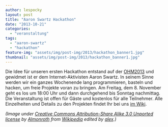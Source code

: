 ```yaml
---
author: lespocky
layout: post
title: "Aaron Swartz Hackathon"
date: "2013-10-21"
categories: 
  - "veranstaltung"
tags: 
  - "aaron-swartz"
  - "hackathon"
feature-img: "assets/img/post-img/2013/hackathon_banner1.jpg"
thumbnail: "assets/img/post-img/2013/hackathon_banner1.jpg"
---
```


Die Idee für unseren ersten Hackathon entstand auf der [OHM2013](http://www.netz39.de/2013/ohm2013/ "Ohm2013") und gewidmet ist er dem Internet-Aktivisten Aaron Swartz. In seinem Sinne werden wir ein ganzes Wochenende lang programmieren, basteln und hacken, um freie Projekte voran zu bringen. Am Freitag, dem 8. November geht es los um 18:00 Uhr und dann durchgehend bis Sonntag nachmittag. Die Veranstaltung ist offen für Gäste und kostenlos für alle Teilnehmer. Alle Einzelheiten und Details zu den Projekten findet Ihr bei uns [im Wiki](http://www.netz39.de/wiki/projects:2013:as_hackathon).

_(Image under [Creative Commons Attribution-Share Alike 3.0 Unported license](https://creativecommons.org/licenses/by-sa/3.0/deed.en) by [Almonroth](https://commons.wikimedia.org/wiki/User:Almonroth) from [Wikipedia](https://en.wikipedia.org/wiki/File:RIP_Aaron_Swartz.jpg) edited by [alex](http://www.netz39.de/author/alex/).)_
